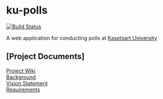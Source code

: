 # ku-polls
[![Build Status](https://travis-ci.com/SainTurDaY27/ku-polls.svg?branch=add-ci)](https://travis-ci.com/SainTurDaY27/ku-polls)

A web application for conducting polls at [Kasetsart University](https://www.ku.ac.th)

## [Project Documents]

[Project Wiki](../../wiki/Home)  
[Background](../../wiki/Background)  
[Vision Statement](../../wiki/Vision%20Statement)  
[Requirements](../../wiki/Requirements)
